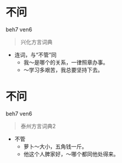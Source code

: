 # 不问
beh7 ven6
> 兴化方言词典
- 连词，与“不管”同
  - 我～是哪个的关系，一律照章办事。
  - ～学习多艰苦，我总要坚持下去。

# 不问
beh7 ven6
> 泰州方言词典2
- 不管
  - 萝卜～大小，五角钱一斤。
  - 他这个人脾家好，～哪个都同他处得来。
